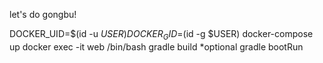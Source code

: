 let's do gongbu!

DOCKER_UID=$(id -u $USER) DOCKER_GID=$(id -g $USER) docker-compose up
docker exec -it web /bin/bash
gradle build *optional
gradle bootRun